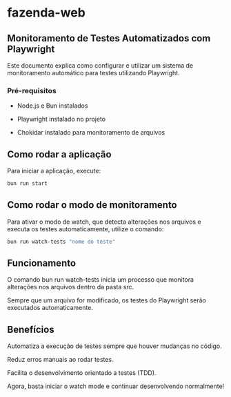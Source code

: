# fazenda-web

## Monitoramento de Testes Automatizados com Playwright

Este documento explica como configurar e utilizar um sistema de monitoramento automático para testes utilizando Playwright.

### Pré-requisitos

- Node.js e Bun instalados

- Playwright instalado no projeto

- Chokidar instalado para monitoramento de arquivos

## Como rodar a aplicação

Para iniciar a aplicação, execute:

```bash
bun run start
```

## Como rodar o modo de monitoramento

Para ativar o modo de watch, que detecta alterações nos arquivos e executa os testes automaticamente, utilize o comando:

```bash
bun run watch-tests "nome do teste"
```

## Funcionamento

O comando bun run watch-tests inicia um processo que monitora alterações nos arquivos dentro da pasta src.

Sempre que um arquivo for modificado, os testes do Playwright serão executados automaticamente.

## Benefícios

Automatiza a execução de testes sempre que houver mudanças no código.

Reduz erros manuais ao rodar testes.

Facilita o desenvolvimento orientado a testes (TDD).

Agora, basta iniciar o watch mode e continuar desenvolvendo normalmente!
